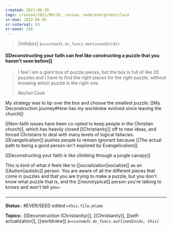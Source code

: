 ```yaml
---
created: 2021-06-28
tags: created/2021/06/28, review, node/evergreen/claim
sr-due: 2022-04-05
sr-interval: 83
sr-ease: 250
---
```

> [!infobox]
`$=customJS.dv_funcs.mentionedIn(dv)`

#### [[Deconstructing your faith can feel like constructing a puzzle that you haven't seen before]] 

> I feel I am a giant box of puzzle pieces, but the box is full of like 20 puzzles and I have to find the right pieces for the right puzzle, without knowing which puzzle is the right one.
>
> <cite>Rachel Cook</cite>

My strategy was to tip over the box and choose the smallest puzzle: [[My Deconstruction journey#How has my worldview evolved since leaving the church]]

[[Non-faith issues have been co-opted to keep people in the Christian church]], which has heavily closed [[Christianity]] off to new ideas, and forced Christians to deal with many levels of logical fallacies. [[Evangelicalism]] pushes people to remain ignorant because [[The actual path to being a good person isn't explored by Evangelicalism]].


[[Deconstructing your faith is like climbing through a jungle canopy]]

This is kind of what it feels like to [[socialization|socialize]] as an [[Autism|autistic]] person. You are aware of all the different pieces that come in puzzles and that you are trying to make a puzzle, but you don't know what puzzle that is, and the [[neurotypical]] person you're talking to knows and won't tell you~
### <hr class="footnote"/>

**Status**:: #EVER/SEED 
*edited `=this.file.mtime`*

**Topics**:: [[Deconstruction (Christianity)]], [[Christianity]], [[self-actualization]], [[worldview]]
*`$=customJS.dv_funcs.outlinedIn(dv, this)`*

